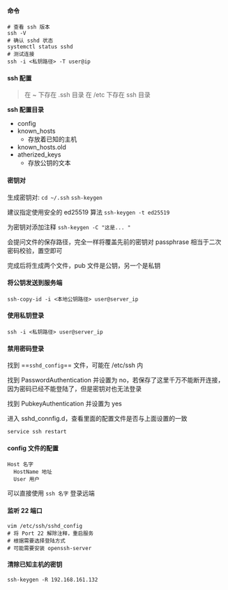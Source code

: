 #### 命令

```shell
# 查看 ssh 版本
ssh -V
# 确认 sshd 状态
systemctl status sshd
# 测试连接
ssh -i <私钥路径> -T user@ip
```

#### ssh 配置

> 在 ~ 下存在 .ssh 目录
> 在 /etc 下存在 ssh 目录

**ssh 配置目录**

- config
- known_hosts
	- 存放着已知的主机
- known_hosts.old
- atherized_keys
	- 存放公钥的文本

#### 密钥对

生成密钥对:
`cd ~/.ssh`
`ssh-keygen`

建议指定使用安全的 ed25519 算法
`ssh-keygen -t ed25519`

为密钥对添加注释
`ssh-keygen -C "这是... "`

会提问文件的保存路径，完全一样将覆盖先前的密钥对
passphrase 相当于二次密码校验，置空即可

完成后将生成两个文件，pub 文件是公钥，另一个是私钥

#### 将公钥发送到服务端

`ssh-copy-id -i <本地公钥路径> user@server_ip`

#### 使用私钥登录

`ssh -i <私钥路径> user@server_ip`

#### 禁用密码登录

找到 ==`sshd_config`== 文件，可能在 /etc/ssh 内

找到 PasswordAuthentication 并设置为 no，若保存了这里千万不能断开连接，因为密码已经不能登陆了，但是密钥对也无法登录

找到 PubkeyAuthentication 并设置为 yes

进入 sshd_connfig.d，查看里面的配置文件是否与上面设置的一致

`service ssh restart`

#### config 文件的配置

```plaintext
Host 名字
  HostName 地址
  User 用户
```

可以直接使用 `ssh 名字` 登录远端

#### 监听 22 端口

```shell
vim /etc/ssh/sshd_config
# 将 Port 22 解除注释，重启服务
# 根据需要选择登陆方式
# 可能需要安装 openssh-server
```

#### 清除已知主机的密钥

`ssh-keygen -R 192.168.161.132`